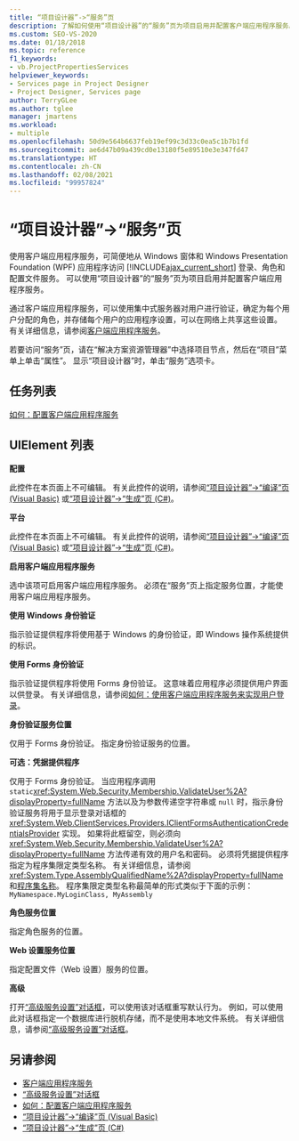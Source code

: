 ```yaml
---
title: “项目设计器”->“服务”页
description: 了解如何使用“项目设计器”的“服务”页为项目启用并配置客户端应用程序服务。
ms.custom: SEO-VS-2020
ms.date: 01/18/2018
ms.topic: reference
f1_keywords:
- vb.ProjectPropertiesServices
helpviewer_keywords:
- Services page in Project Designer
- Project Designer, Services page
author: TerryGLee
ms.author: tglee
manager: jmartens
ms.workload:
- multiple
ms.openlocfilehash: 50d9e564b6637feb19ef99c3d33c0ea5c1b7b1fd
ms.sourcegitcommit: ae6d47b09a439cd0e13180f5e89510e3e347fd47
ms.translationtype: HT
ms.contentlocale: zh-CN
ms.lasthandoff: 02/08/2021
ms.locfileid: "99957824"
---
```

# <a name="services-page-project-designer"></a>“项目设计器”->“服务”页

使用客户端应用程序服务，可简便地从 Windows 窗体和 Windows Presentation Foundation (WPF) 应用程序访问 [!INCLUDE[ajax_current_short](../../ide/reference/includes/ajax_current_short_md.md)] 登录、角色和配置文件服务。 可以使用“项目设计器”的“服务”页为项目启用并配置客户端应用程序服务。

通过客户端应用程序服务，可以使用集中式服务器对用户进行验证，确定为每个用户分配的角色，并存储每个用户的应用程序设置，可以在网络上共享这些设置。 有关详细信息，请参阅[客户端应用程序服务](/dotnet/framework/common-client-technologies/client-application-services)。

若要访问“服务”页，请在“解决方案资源管理器”中选择项目节点，然后在“项目”菜单上单击“属性”。 显示“项目设计器”时，单击“服务”选项卡。

## <a name="task-list"></a>任务列表

[如何：配置客户端应用程序服务](/dotnet/framework/common-client-technologies/how-to-configure-client-application-services)

## <a name="uielement-list"></a>UIElement 列表

 **配置**

此控件在本页面上不可编辑。 有关此控件的说明，请参阅[“项目设计器”->“编译”页 (Visual Basic)](../../ide/reference/compile-page-project-designer-visual-basic.md) 或[“项目设计器”->“生成”页 (C#)](../../ide/reference/build-page-project-designer-csharp.md)。

 **平台**

此控件在本页面上不可编辑。 有关此控件的说明，请参阅[“项目设计器”->“编译”页 (Visual Basic)](../../ide/reference/compile-page-project-designer-visual-basic.md) 或[“项目设计器”->“生成”页 (C#)](../../ide/reference/build-page-project-designer-csharp.md)。

 **启用客户端应用程序服务**

选中该项可启用客户端应用程序服务。 必须在“服务”页上指定服务位置，才能使用客户端应用程序服务。

 **使用 Windows 身份验证**

指示验证提供程序将使用基于 Windows 的身份验证，即 Windows 操作系统提供的标识。

 **使用 Forms 身份验证**

指示验证提供程序将使用 Forms 身份验证。 这意味着应用程序必须提供用户界面以供登录。 有关详细信息，请参阅[如何：使用客户端应用程序服务来实现用户登录](/dotnet/framework/common-client-technologies/how-to-implement-user-login-with-client-application-services)。

 **身份验证服务位置**

仅用于 Forms 身份验证。 指定身份验证服务的位置。

 **可选：凭据提供程序**

仅用于 Forms 身份验证。 当应用程序调用 `static`<xref:System.Web.Security.Membership.ValidateUser%2A?displayProperty=fullName> 方法以及为参数传递空字符串或 `null` 时，指示身份验证服务将用于显示登录对话框的 <xref:System.Web.ClientServices.Providers.IClientFormsAuthenticationCredentialsProvider> 实现。 如果将此框留空，则必须向 <xref:System.Web.Security.Membership.ValidateUser%2A?displayProperty=fullName> 方法传递有效的用户名和密码。 必须将凭据提供程序指定为程序集限定类型名称。 有关详细信息，请参阅 <xref:System.Type.AssemblyQualifiedName%2A?displayProperty=fullName> 和[程序集名称](/dotnet/framework/app-domains/assembly-names)。 程序集限定类型名称最简单的形式类似于下面的示例：`MyNamespace.MyLoginClass, MyAssembly`

 **角色服务位置**

指定角色服务的位置。

 **Web 设置服务位置**

指定配置文件（Web 设置）服务的位置。

 **高级**

打开[“高级服务设置”对话框](../../ide/reference/advanced-settings-for-services-dialog-box.md)，可以使用该对话框重写默认行为。 例如，可以使用此对话框指定一个数据库进行脱机存储，而不是使用本地文件系统。 有关详细信息，请参阅[“高级服务设置”对话框](../../ide/reference/advanced-settings-for-services-dialog-box.md)。

## <a name="see-also"></a>另请参阅

- [客户端应用程序服务](/dotnet/framework/common-client-technologies/client-application-services)
- [“高级服务设置”对话框](../../ide/reference/advanced-settings-for-services-dialog-box.md)
- [如何：配置客户端应用程序服务](/dotnet/framework/common-client-technologies/how-to-configure-client-application-services)
- [“项目设计器”->“编译”页 (Visual Basic)](../../ide/reference/compile-page-project-designer-visual-basic.md)
- [“项目设计器”->“生成”页 (C#)](../../ide/reference/build-page-project-designer-csharp.md)
